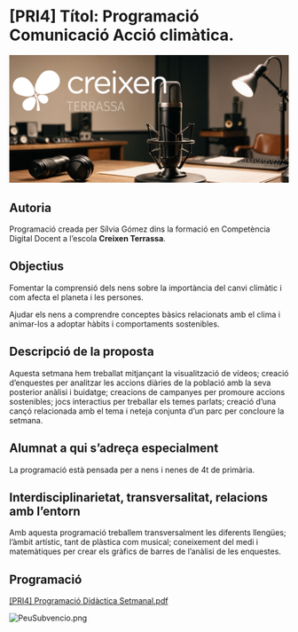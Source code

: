 # [PRI4] Títol: Programació Comunicació Acció climàtica.

![PortadaCreixen](PortadaCreixen.png)

## **Autoria**

Programació creada per Sílvia Gómez dins la formació en Competència Digital Docent a l’escola **Creixen Terrassa**.

## **Objectius**

Fomentar la comprensió dels nens sobre la importància del canvi climàtic i com afecta el planeta i les persones.

Ajudar els nens a comprendre conceptes bàsics relacionats amb el clima i animar-los a adoptar hàbits i comportaments sostenibles.

## **Descripció de la proposta**

Aquesta setmana hem treballat mitjançant la visualització de vídeos; creació d’enquestes per analitzar les accions diàries de la població amb la seva posterior anàlisi i buidatge; creacions de campanyes per promoure accions sostenibles; jocs interactius per treballar els temes parlats; creació d’una cançó relacionada amb el tema i neteja conjunta d’un parc per concloure la setmana.

## **Alumnat a qui s’adreça especialment**

La programació està pensada per a nens i nenes de 4t de primària.

## **Interdisciplinarietat, transversalitat, relacions amb l’entorn**

Amb aquesta programació treballem transversalment les diferents llengües; l’àmbit artístic, tant de plàstica com musical; coneixement del medi i matemàtiques per crear els gràfics de barres de l’anàlisi de les enquestes. 

## Programació

[[PRI4] Programació Didàctica Setmanal.pdf](%5BPRI4%5D%20Ti%CC%81tol%20Programacio%CC%81%20Comunicacio%CC%81%20Accio%CC%81%20cli%20026a67bd2f584ba083635744e08b0425/PRI4_Programaci_Didctica_Setmanal.pdf)

![PeuSubvencio.png](PeuSubvenci%C3%B3.png)
